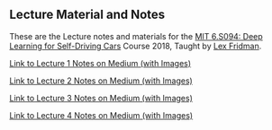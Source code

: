 ## Lecture Material and Notes 

These are the Lecture notes and materials for the [MIT 6.S094: Deep Learning for Self-Driving Cars](https://selfdrivingcars.mit.edu) Course 2018, Taught by [Lex Fridman](https://twitter.com/lexfridman).

[Link to Lecture 1 Notes on Medium (with Images)](https://medium.com/@init_27/mit-6-s094-deep-learning-for-self-driving-cars-2018-lecture-1-notes-807be1a50893)

[Link to Lecture 2 Notes on Medium (with Images)](https://hackernoon.com/mit-6-s094-deep-learning-for-self-driving-cars-2018-lecture-2-notes-e283b9ec10a0)

[Link to Lecture 3 Notes on Medium (with Images)](https://hackernoon.com/mit-6-s094-deep-learning-for-self-driving-cars-2018-lecture-3-notes-deep-reinforcement-learning-fe9a8592e14a)

[Link to Lecture 4 Notes on Medium (with Images)](https://medium.com/@init_27/mit-6-s094-deep-learning-for-self-driving-cars-2018-lecture-4-notes-computer-vision-f591f14b3b99)
